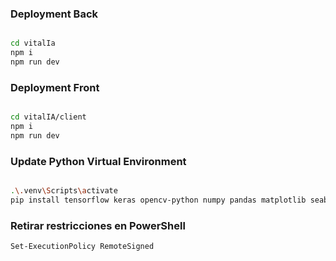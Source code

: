 
### Deployment Back

```sh

cd vitalIa
npm i
npm run dev
```

### Deployment Front

```sh

cd vitalIA/client
npm i
npm run dev
```

### Update Python Virtual Environment 
```sh

.\.venv\Scripts\activate
pip install tensorflow keras opencv-python numpy pandas matplotlib seaborn pydrive sys  
```

### Retirar restricciones en PowerShell
```sh
Set-ExecutionPolicy RemoteSigned
```
